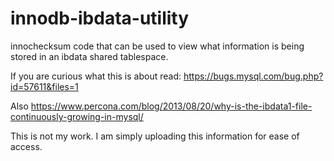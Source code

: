 # innodb-ibdata-utility
innochecksum code that can be used to view what information is being stored in an ibdata shared tablespace.

If you are curious what this is about read: https://bugs.mysql.com/bug.php?id=57611&files=1

Also https://www.percona.com/blog/2013/08/20/why-is-the-ibdata1-file-continuously-growing-in-mysql/


This is not my work. I am simply uploading this information for ease of access.
